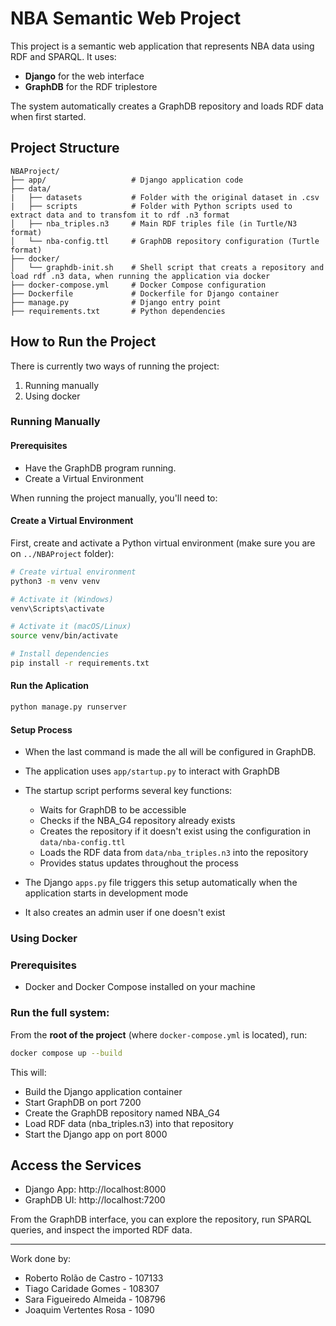 # NBA Semantic Web Project

This project is a semantic web application that represents NBA data using RDF and SPARQL. It uses:
- **Django** for the web interface
- **GraphDB** for the RDF triplestore

The system automatically creates a GraphDB repository and loads RDF data when first started.

##  Project Structure
```
NBAProject/
├── app/                   # Django application code
├── data/
|   ├── datasets           # Folder with the original dataset in .csv
|   ├── scripts            # Folder with Python scripts used to extract data and to transfom it to rdf .n3 format          
│   ├── nba_triples.n3     # Main RDF triples file (in Turtle/N3 format)
│   └── nba-config.ttl     # GraphDB repository configuration (Turtle format)
├── docker/
│   └── graphdb-init.sh    # Shell script that creats a repository and load rdf .n3 data, when running the application via docker
├── docker-compose.yml     # Docker Compose configuration
├── Dockerfile             # Dockerfile for Django container
├── manage.py              # Django entry point
├── requirements.txt       # Python dependencies
```

## How to Run the Project

There is currently two ways of running the project:
1. Running manually
2. Using docker

### Running Manually
#### Prerequisites
- Have the GraphDB program running.
- Create a Virtual Environment

When running the project manually, you'll need to:

#### Create a Virtual Environment
First, create and activate a Python virtual environment (make sure you are on `../NBAProject` folder):
```bash
# Create virtual environment
python3 -m venv venv

# Activate it (Windows)
venv\Scripts\activate

# Activate it (macOS/Linux)
source venv/bin/activate

# Install dependencies
pip install -r requirements.txt
```

#### Run the Aplication

```bash
python manage.py runserver
```

#### Setup Process
- When the last command is made the all will be configured in GraphDB.
- The application uses `app/startup.py` to interact with GraphDB
- The startup script performs several key functions:
  - Waits for GraphDB to be accessible
  - Checks if the NBA_G4 repository already exists
  - Creates the repository if it doesn't exist using the configuration in `data/nba-config.ttl`
  - Loads the RDF data from `data/nba_triples.n3` into the repository
  - Provides status updates throughout the process

- The Django `apps.py` file triggers this setup automatically when the application starts in development mode
- It also creates an admin user if one doesn't exist

### Using Docker
### Prerequisites
- Docker and Docker Compose installed on your machine

### Run the full system:
From the **root of the project** (where `docker-compose.yml` is located), run:

```bash
docker compose up --build
```

This will:
- Build the Django application container
- Start GraphDB on port 7200
- Create the GraphDB repository named NBA_G4
- Load RDF data (nba_triples.n3) into that repository
- Start the Django app on port 8000

## Access the Services

- Django App: http://localhost:8000
- GraphDB UI: http://localhost:7200

From the GraphDB interface, you can explore the repository, run SPARQL queries, and inspect the imported RDF data.

---
Work done by:
- Roberto Rolão de Castro - 107133
- Tiago Caridade Gomes - 108307
- Sara Figueiredo Almeida - 108796
- Joaquim Vertentes Rosa - 1090
